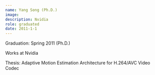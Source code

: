 ```yaml
---
name: Yang Song (Ph.D.)
image: 
description: Nvidia
role: graduated
date: 2011-1-1
---
```


Graduation: Spring 2011 (Ph.D.)

Works at Nvidia

Thesis: Adaptive Motion Estimation Architecture for H.264/AVC Video Codec